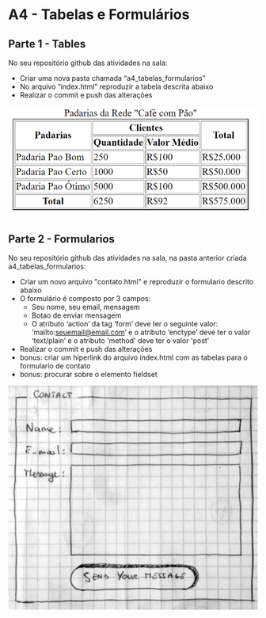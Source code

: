# A4 - Tabelas e Formulários

## Parte 1 - Tables

No seu repositório github das atividades na sala:
- Criar uma nova pasta chamada “a4_tabelas_formularios”
- No arquivo “index.html” reproduzir a tabela descrita abaixo
- Realizar o commit e push das alterações

![tabela](2023-01-05-23-55-42.png)

## Parte 2 - Formularios

No seu repositório github das atividades na sala, na pasta anterior criada a4_tabelas_formularios:

- Criar um novo arquivo "contato.html" e reproduzir o formulario descrito abaixo
- O formulário é composto por 3 campos:
    - Seu nome, seu email, mensagem 
    - Botao de enviar mensagem
    - O atributo ‘action’ da tag ‘form’ deve ter o seguinte valor: ‘mailto:seuemail@email.com’  e o atributo ‘enctype’ deve ter o valor ‘text/plain’ e o atributo 'method' deve ter o valor 'post'
- Realizar o commit e push das alterações
- bonus: criar um hiperlink do arquivo index.html com as tabelas para o formulario de contato
- bonus: procurar sobre o elemento fieldset


![form contato](2023-01-05-23-59-00.png)